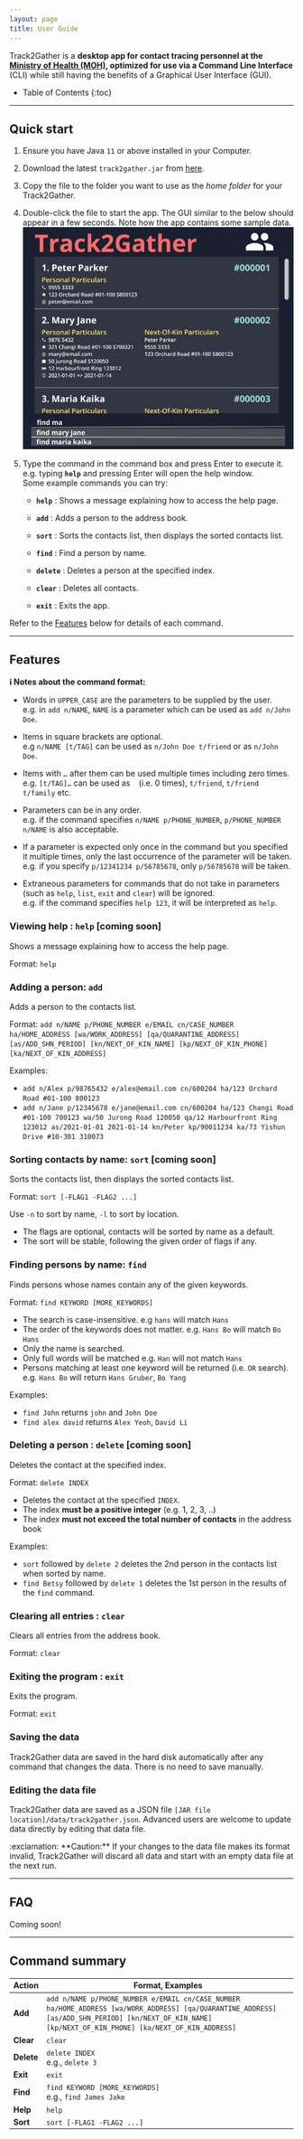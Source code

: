 ```yaml
---
layout: page
title: User Guide
---
```


Track2Gather is a **desktop app for contact tracing personnel at the [Ministry of Health (MOH)](https://www.moh.gov.sg/), optimized for use via a Command Line Interface** (CLI) while still having the benefits of a Graphical User Interface (GUI).

* Table of Contents
{:toc}

--------------------------------------------------------------------------------------------------------------------

## Quick start

1. Ensure you have Java `11` or above installed in your Computer.

1. Download the latest `track2gather.jar` from [here](https://github.com/AY2122S1-CS2103-W14-2/tp/releases).

1. Copy the file to the folder you want to use as the _home folder_ for your Track2Gather.

1. Double-click the file to start the app. The GUI similar to the below should appear in a few seconds. Note how the app contains some sample data.<br>
   ![Ui](images/Ui.png)

1. Type the command in the command box and press Enter to execute it. e.g. typing **`help`** and pressing Enter will open the help window.<br>
   Some example commands you can try:
    
    * **`help`** : Shows a message explaining how to access the help page.

    *  **`add`** : Adds a person to the address book.

    *  **`sort`** : Sorts the contacts list, then displays the sorted contacts list.

    *  **`find`** : Find a person by name.

    *  **`delete`** : Deletes a person at the specified index.

    * **`clear`** : Deletes all contacts.

    * **`exit`** : Exits the app.

Refer to the [Features](#features) below for details of each command.

--------------------------------------------------------------------------------------------------------------------

## Features

<div markdown="block" class="alert alert-info">

**:information_source: Notes about the command format:**<br>

* Words in `UPPER_CASE` are the parameters to be supplied by the user.<br>
  e.g. in `add n/NAME`, `NAME` is a parameter which can be used as `add n/John Doe`.

* Items in square brackets are optional.<br>
  e.g `n/NAME [t/TAG]` can be used as `n/John Doe t/friend` or as `n/John Doe`.

* Items with `…`​ after them can be used multiple times including zero times.<br>
  e.g. `[t/TAG]…​` can be used as ` ` (i.e. 0 times), `t/friend`, `t/friend t/family` etc.

* Parameters can be in any order.<br>
  e.g. if the command specifies `n/NAME p/PHONE_NUMBER`, `p/PHONE_NUMBER n/NAME` is also acceptable.

* If a parameter is expected only once in the command but you specified it multiple times, only the last occurrence of the parameter will be taken.<br>
  e.g. if you specify `p/12341234 p/56785678`, only `p/56785678` will be taken.

* Extraneous parameters for commands that do not take in parameters (such as `help`, `list`, `exit` and `clear`) will be ignored.<br>
  e.g. if the command specifies `help 123`, it will be interpreted as `help`.

</div>

### Viewing help : `help` [coming soon]

Shows a message explaining how to access the help page.

Format: `help`

### Adding a person: `add`

Adds a person to the contacts list.

Format: `add n/NAME p/PHONE_NUMBER e/EMAIL cn/CASE_NUMBER ha/HOME_ADDRESS [wa/WORK_ADDRESS] [qa/QUARANTINE_ADDRESS] [as/ADD_SHN_PERIOD] [kn/NEXT_OF_KIN_NAME] [kp/NEXT_OF_KIN_PHONE] [ka/NEXT_OF_KIN_ADDRESS]`

Examples:
- `add n/Alex p/98765432 e/alex@email.com cn/600204 ha/123 Orchard Road #01-100 800123`
- `add n/Jane p/12345678 e/jane@email.com cn/600204 ha/123 Changi Road #01-100 700123 wa/50 Jurong Road 120050 qa/12 Harbourfront Ring 123012 as/2021-01-01 2021-01-14 kn/Peter kp/90011234 ka/73 Yishun Drive #10-301 310073`

### Sorting contacts by name: `sort` [coming soon]

Sorts the contacts list, then displays the sorted contacts list.

Format: `sort [-FLAG1 -FLAG2 ...]`

Use `-n` to sort by name, `-l` to sort by location.

* The flags are optional, contacts will be sorted by name as a default.
* The sort will be stable, following the given order of flags if any.

### Finding persons by name: `find`

Finds persons whose names contain any of the given keywords.

Format: `find KEYWORD [MORE_KEYWORDS]`

* The search is case-insensitive. e.g `hans` will match `Hans`
* The order of the keywords does not matter. e.g. `Hans Bo` will match `Bo Hans`
* Only the name is searched.
* Only full words will be matched e.g. `Han` will not match `Hans`
* Persons matching at least one keyword will be returned (i.e. `OR` search).
  e.g. `Hans Bo` will return `Hans Gruber`, `Bo Yang`

Examples:
* `find John` returns `john` and `John Doe`
* `find alex david` returns `Alex Yeoh`, `David Li`<br>

### Deleting a person : `delete` [coming soon]

Deletes the contact at the specified index.

Format: `delete INDEX`

* Deletes the contact at the specified `INDEX`.
* The index **must be a positive integer** (e.g. 1, 2, 3, ..)
* The index **must not exceed the total number of contacts** in the address book

Examples:

* `sort` followed by `delete 2` deletes the 2nd person in the contacts list when sorted by name. 
* `find Betsy` followed by `delete 1` deletes the 1st person in the results of the `find` command.

### Clearing all entries : `clear`

Clears all entries from the address book.

Format: `clear`

### Exiting the program : `exit`

Exits the program.

Format: `exit`

### Saving the data

Track2Gather data are saved in the hard disk automatically after any command that changes the data. There is no need to save manually.

### Editing the data file

Track2Gather data are saved as a JSON file `[JAR file location]/data/track2gather.json`. Advanced users are welcome to update data directly by editing that data file.

<div markdown="span" class="alert alert-warning">:exclamation: **Caution:**
If your changes to the data file makes its format invalid, Track2Gather will discard all data and start with an empty data file at the next run.
</div>


--------------------------------------------------------------------------------------------------------------------

## FAQ

Coming soon! 

--------------------------------------------------------------------------------------------------------------------

## Command summary

Action | Format, Examples
--------|------------------
**Add** | `add n/NAME p/PHONE_NUMBER e/EMAIL cn/CASE_NUMBER ha/HOME_ADDRESS [wa/WORK_ADDRESS] [qa/QUARANTINE_ADDRESS] [as/ADD_SHN_PERIOD] [kn/NEXT_OF_KIN_NAME] [kp/NEXT_OF_KIN_PHONE] [ka/NEXT_OF_KIN_ADDRESS]`
**Clear** | `clear`
**Delete** | `delete INDEX`<br> e.g., `delete 3`
**Exit** | `exit`
**Find** | `find KEYWORD [MORE_KEYWORDS]`<br> e.g., `find James Jake`
**Help** | `help`
**Sort** | `sort [-FLAG1 -FLAG2 ...]`
